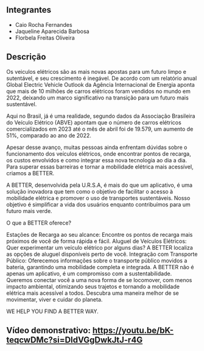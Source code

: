 ## Integrantes

* Caio Rocha Fernandes
* Jaqueline Aparecida Barbosa
* Florbela Freitas Oliveira

## Descrição
Os veiculos elétricos são as mais novas apostas para um futuro limpo e sutentável, e seu crescimento é inegável. De acordo com um relatório anual Global Electric Vehicle Outlook da Agência Internacional de Energia  aponta que mais de 10 milhões de carros elétricos foram vendidos no mundo em 2022, deixando um marco significativo na transição para um futuro mais sustentável.

Aqui no Brasil, já é uma realidade, segundo dados da Associação Brasileira do Veículo Elétrico (ABVE)  apontam que o número de carros elétricos comercializados em 2023 até o mês de abril foi de 19.579, um aumento de 51%, comparado ao ano de 2022.

Apesar desse avanço, muitas pessoas ainda enfrentam dúvidas sobre o funcionamento dos veículos elétricos, onde encontrar pontos de recarga, os custos envolvidos e como integrar essa nova tecnologia ao dia a dia. Para superar essas barreiras e tornar a mobilidade elétrica mais acessível, criamos a BETTER.

A BETTER, desenvolvida pela U.R.S.A, é mais do que um aplicativo, é uma solução inovadora que tem como o objetivo de facilitar o acesso à mobilidade elétrica e promover o uso de transportes sustentáveis. Nosso objetivo é simplificar a vida dos usuários enquanto contribuímos para um futuro mais verde.

O que a BETTER oferece?

Estações de Recarga ao seu alcance: Encontre os pontos de recarga mais próximos de você de forma rápida e fácil.
Aluguel de Veículos Elétricos: Quer experimentar um veículo elétrico por alguns dias? A BETTER localiza as opções de aluguel disponíveis perto de você.
Integração com Transporte Público: Oferecemos informações sobre o transporte público movidos a bateria, garantindo uma mobilidade completa e integrada.
A BETTER não é apenas um aplicativo, é um compromisso com a sustentabilidade. 
Queremos conectar você a uma nova forma de se locomover, com menos impacto ambiental, otimizando seus trajetos e tornando a mobilidade elétrica mais acessível a todos. Descubra uma maneira melhor de se movimentar, viver e cuidar do planeta.

WE HELP YOU FIND A BETTER WAY.

## Vídeo demonstrativo: https://youtu.be/bK-teqcwDMc?si=DIdVGgDwkJtJ-r4G
